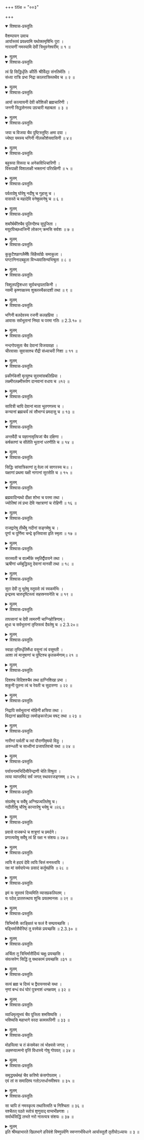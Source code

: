+++
title = "००३"

+++

<details open><summary>विश्वास-प्रस्तुतिः</summary>

वैशम्पायन उवाच  
आर्यास्तवं प्रवक्ष्यामि यथोक्तमृषिभिः पुरा ।  
नारायणीं नमस्यामि देवीं त्रिभुवनेश्वरीम् ॥ १ ॥
</details>

<details><summary>मूलम्</summary>

वैशम्पायन उवाच  
आर्यास्तवं प्रवक्ष्यामि यथोक्तमृषिभिः पुरा ।  
नारायणीं नमस्यामि देवीं त्रिभुवनेश्वरीम् ॥ १ ॥
</details>

<details open><summary>विश्वास-प्रस्तुतिः</summary>

त्वं हि सिद्धिर्धृतिः कीर्तिः श्रीर्विद्या संनतिर्मतिः ।  
संध्या रात्रिः प्रभा निद्रा कालरात्रिस्तथैव च ॥ २ ॥
</details>

<details><summary>मूलम्</summary>

त्वं हि सिद्धिर्धृतिः कीर्तिः श्रीर्विद्या संनतिर्मतिः ।  
संध्या रात्रिः प्रभा निद्रा कालरात्रिस्तथैव च ॥ २ ॥
</details>

<details open><summary>विश्वास-प्रस्तुतिः</summary>

आर्या कात्यायनी देवी कौशिकी ब्रह्मचारिणी ।  
जननी सिद्धसेनस्य उग्रचारी महाबला ॥ ३ ॥
</details>

<details><summary>मूलम्</summary>

आर्या कात्यायनी देवी कौशिकी ब्रह्मचारिणी ।  
जननी सिद्धसेनस्य उग्रचारी महाबला ॥ ३ ॥
</details>

<details open><summary>विश्वास-प्रस्तुतिः</summary>

जया च विजया चैव पुष्टिस्तुष्टिः क्षमा दया ।  
ज्येष्ठा यमस्य भगिनी नीलकौशेयवासिनी ॥ ४॥
</details>

<details><summary>मूलम्</summary>

जया च विजया चैव पुष्टिस्तुष्टिः क्षमा दया ।  
ज्येष्ठा यमस्य भगिनी नीलकौशेयवासिनी ॥ ४॥
</details>

<details open><summary>विश्वास-प्रस्तुतिः</summary>

बहुरूपा विरूपा च अनेकविधिचारिणी ।  
विरूपाक्षी विशालाक्षी भक्तानां परिरक्षिणी ॥ ५ ॥
</details>

<details><summary>मूलम्</summary>

बहुरूपा विरूपा च अनेकविधिचारिणी ।  
विरूपाक्षी विशालाक्षी भक्तानां परिरक्षिणी ॥ ५ ॥
</details>

<details open><summary>विश्वास-प्रस्तुतिः</summary>

पर्वताग्रेषु घोरेषु नदीषु च गुहासु च ।  
वासस्ते च महादेवि वनेषूपवनेषु च ॥ ६ ॥
</details>

<details><summary>मूलम्</summary>

पर्वताग्रेषु घोरेषु नदीषु च गुहासु च ।  
वासस्ते च महादेवि वनेषूपवनेषु च ॥ ६ ॥
</details>

<details open><summary>विश्वास-प्रस्तुतिः</summary>

शबरैर्बर्बरैश्चैव पुलिन्दैश्च सुपूजिता ।  
मयूरपिच्छध्वजिनी लोकान् क्रमसि सर्वशः ॥ ७ ॥
</details>

<details><summary>मूलम्</summary>

शबरैर्बर्बरैश्चैव पुलिन्दैश्च सुपूजिता ।  
मयूरपिच्छध्वजिनी लोकान् क्रमसि सर्वशः ॥ ७ ॥
</details>

<details open><summary>विश्वास-प्रस्तुतिः</summary>

कुकुटैश्छागलैर्मेषैः सिंहैर्व्याघ्रैः समाकुला ।  
घण्टानिनादबहुला विन्ध्यवासिन्यभिश्रुता ॥ ८ ॥
</details>

<details><summary>मूलम्</summary>

कुकुटैश्छागलैर्मेषैः सिंहैर्व्याघ्रैः समाकुला ।  
घण्टानिनादबहुला विन्ध्यवासिन्यभिश्रुता ॥ ८ ॥
</details>

<details open><summary>विश्वास-प्रस्तुतिः</summary>

त्रिशूलपट्टिशधरा सूर्यचन्द्रपताकिनी ।  
नवमी कृष्णपक्षस्य शुक्लस्यैकादशी तथा ॥ ९ ॥
</details>

<details><summary>मूलम्</summary>

त्रिशूलपट्टिशधरा सूर्यचन्द्रपताकिनी ।  
नवमी कृष्णपक्षस्य शुक्लस्यैकादशी तथा ॥ ९ ॥
</details>

<details open><summary>विश्वास-प्रस्तुतिः</summary>

भगिनी बलदेवस्य रजनी कलहप्रिया ।  
आवासः सर्वभूतानां निष्ठा च परमा गतिः ॥ 2.3.१० ॥
</details>

<details><summary>मूलम्</summary>

भगिनी बलदेवस्य रजनी कलहप्रिया ।  
आवासः सर्वभूतानां निष्ठा च परमा गतिः ॥ 2.3.१० ॥
</details>

<details open><summary>विश्वास-प्रस्तुतिः</summary>

नन्दगोपसुता चैव देवानां विजयावहा ।  
चीरवासाः सुवासाश्च रौद्री संध्याचरी निशा ॥ ११ ॥
</details>

<details><summary>मूलम्</summary>

नन्दगोपसुता चैव देवानां विजयावहा ।  
चीरवासाः सुवासाश्च रौद्री संध्याचरी निशा ॥ ११ ॥
</details>

<details open><summary>विश्वास-प्रस्तुतिः</summary>

प्रकीर्णकेशी मृत्युश्च सुरामांसबलिप्रिया ।  
लक्ष्मीरलक्ष्मीरूपेण दानवानां वधाय च ॥१२ ॥
</details>

<details><summary>मूलम्</summary>

प्रकीर्णकेशी मृत्युश्च सुरामांसबलिप्रिया ।  
लक्ष्मीरलक्ष्मीरूपेण दानवानां वधाय च ॥१२ ॥
</details>

<details open><summary>विश्वास-प्रस्तुतिः</summary>

सावित्री चापि देवानां माता भूतगणस्य च ।  
कन्यानां ब्रह्मचर्यं त्वं सौभाग्यं प्रमदासु च ॥ १३ ॥
</details>

<details><summary>मूलम्</summary>

सावित्री चापि देवानां माता भूतगणस्य च ।  
कन्यानां ब्रह्मचर्यं त्वं सौभाग्यं प्रमदासु च ॥ १३ ॥
</details>

<details open><summary>विश्वास-प्रस्तुतिः</summary>

अन्तर्वेदी च यज्ञानामृत्विजां चैव दक्षिणा ।  
कर्षकाणां च सीतेति भूतानां धरणीति च ॥ १४ ॥
</details>

<details><summary>मूलम्</summary>

अन्तर्वेदी च यज्ञानामृत्विजां चैव दक्षिणा ।  
कर्षकाणां च सीतेति भूतानां धरणीति च ॥ १४ ॥
</details>

<details open><summary>विश्वास-प्रस्तुतिः</summary>

सिद्धिः सांयात्रिकाणां तु वेला त्वं सागरस्य च॥ ।  
यक्षाणां प्रथमा यक्षी नागानां सुरसेति च ॥ १५ ॥
</details>

<details><summary>मूलम्</summary>

सिद्धिः सांयात्रिकाणां तु वेला त्वं सागरस्य च॥ ।  
यक्षाणां प्रथमा यक्षी नागानां सुरसेति च ॥ १५ ॥
</details>

<details open><summary>विश्वास-प्रस्तुतिः</summary>

ब्रह्मवादिन्यथो दीक्षा शोभा च परमा तथा ।  
ज्योतिषां त्वं प्रभा देवि नक्षत्राणां च रोहिणी ॥ १६ ॥
</details>

<details><summary>मूलम्</summary>

ब्रह्मवादिन्यथो दीक्षा शोभा च परमा तथा ।  
ज्योतिषां त्वं प्रभा देवि नक्षत्राणां च रोहिणी ॥ १६ ॥
</details>

<details open><summary>विश्वास-प्रस्तुतिः</summary>

राजद्वारेषु तीर्थेषु नदीनां सङ्गमेषु च ।  
पूर्णा च पूर्णिमा चन्द्रे कृत्तिवासा इति स्मृता ॥ १७ ॥
</details>

<details><summary>मूलम्</summary>

राजद्वारेषु तीर्थेषु नदीनां सङ्गमेषु च ।  
पूर्णा च पूर्णिमा चन्द्रे कृत्तिवासा इति स्मृता ॥ १७ ॥
</details>

<details open><summary>विश्वास-प्रस्तुतिः</summary>

सरस्वती च वाल्मीके स्मृतिर्द्वैपायने तथा ।  
ऋषीणां धर्मबुद्धिस्तु देवानां मानसी तथा ॥ १८ ॥
</details>

<details><summary>मूलम्</summary>

सरस्वती च वाल्मीके स्मृतिर्द्वैपायने तथा ।  
ऋषीणां धर्मबुद्धिस्तु देवानां मानसी तथा ॥ १८ ॥
</details>

<details open><summary>विश्वास-प्रस्तुतिः</summary>

सुरा देवी तु भूतेषु स्तूयसे त्वं स्वकर्मभिः ।  
इन्द्रस्य चारुदृष्टिस्त्वं सहस्रनयनेति च ॥ १९ ॥
</details>

<details><summary>मूलम्</summary>

सुरा देवी तु भूतेषु स्तूयसे त्वं स्वकर्मभिः ।  
इन्द्रस्य चारुदृष्टिस्त्वं सहस्रनयनेति च ॥ १९ ॥
</details>

<details open><summary>विश्वास-प्रस्तुतिः</summary>

तापसानां च देवी त्वमरणी चाग्निहोत्रिणाम्।  
क्षुधा च सर्वभूतानां तृप्तिस्त्वं दैवतेषु च ॥ 2.3.२०॥
</details>

<details><summary>मूलम्</summary>

तापसानां च देवी त्वमरणी चाग्निहोत्रिणाम्।  
क्षुधा च सर्वभूतानां तृप्तिस्त्वं दैवतेषु च ॥ 2.3.२०॥
</details>

<details open><summary>विश्वास-प्रस्तुतिः</summary>

स्वाहा तृप्तिर्धृतिर्मेधा वसूनां त्वं वसूमती ।  
आशा त्वं मानुषाणां च पुष्टिश्च कृतकर्मणाम्॥ २१ ॥
</details>

<details><summary>मूलम्</summary>

स्वाहा तृप्तिर्धृतिर्मेधा वसूनां त्वं वसूमती ।  
आशा त्वं मानुषाणां च पुष्टिश्च कृतकर्मणाम्॥ २१ ॥
</details>

<details open><summary>विश्वास-प्रस्तुतिः</summary>

दिशश्च विदिशश्चैव तथा ह्यग्निशिखा प्रभा ।  
शकुनी पूतना त्वं च रेवती च सुदारुणा ॥ २२ ॥
</details>

<details><summary>मूलम्</summary>

दिशश्च विदिशश्चैव तथा ह्यग्निशिखा प्रभा ।  
शकुनी पूतना त्वं च रेवती च सुदारुणा ॥ २२ ॥
</details>

<details open><summary>विश्वास-प्रस्तुतिः</summary>

निद्रापि सर्वभूतानां मोहिनी क्षत्रिया तथा ।  
विद्यानां ब्रह्मविद्या त्वमोङ्कारोऽथ वषट् तथा ॥ २३ ॥
</details>

<details><summary>मूलम्</summary>

निद्रापि सर्वभूतानां मोहिनी क्षत्रिया तथा ।  
विद्यानां ब्रह्मविद्या त्वमोङ्कारोऽथ वषट् तथा ॥ २३ ॥
</details>

<details open><summary>विश्वास-प्रस्तुतिः</summary>

नारीणां पार्वतीं च त्वां पौराणीमृषयो विदुः ।  
अरुन्धती च साध्वीनां प्रजापतिवचो यथा ॥ २४ ॥
</details>

<details><summary>मूलम्</summary>

नारीणां पार्वतीं च त्वां पौराणीमृषयो विदुः ।  
अरुन्धती च साध्वीनां प्रजापतिवचो यथा ॥ २४ ॥
</details>

<details open><summary>विश्वास-प्रस्तुतिः</summary>

पर्यायनामभिर्दिव्यैरिन्द्राणी चेति विश्रुता ।  
त्वया व्याप्तमिदं सर्वं जगत् स्थावरजङ्गमम् ॥ २५ ॥
</details>

<details><summary>मूलम्</summary>

पर्यायनामभिर्दिव्यैरिन्द्राणी चेति विश्रुता ।  
त्वया व्याप्तमिदं सर्वं जगत् स्थावरजङ्गमम् ॥ २५ ॥
</details>

<details open><summary>विश्वास-प्रस्तुतिः</summary>

संग्रामेषु च सर्वेषु अग्निप्रज्वलितेषु च।  
नदीतीरेषु चौरेषु कान्तारेषु भयेषु च ॥२६॥
</details>

<details><summary>मूलम्</summary>

संग्रामेषु च सर्वेषु अग्निप्रज्वलितेषु च।  
नदीतीरेषु चौरेषु कान्तारेषु भयेषु च ॥२६॥
</details>

<details open><summary>विश्वास-प्रस्तुतिः</summary>

प्रवासे राजबन्धे च शत्रूणां च प्रमर्दने।  
प्रणात्ययेषु सर्वेषु त्वं हि रक्षा न संशयः॥ २७॥
</details>

<details><summary>मूलम्</summary>

प्रवासे राजबन्धे च शत्रूणां च प्रमर्दने।  
प्रणात्ययेषु सर्वेषु त्वं हि रक्षा न संशयः॥ २७॥
</details>

<details open><summary>विश्वास-प्रस्तुतिः</summary>

त्वयि मे हदयं देवि त्वयि चित्तं मनस्त्वयि ।  
रक्ष मां सर्वपापेभ्यः प्रसादं कर्तुमर्हसि ॥ २८ ॥
</details>

<details><summary>मूलम्</summary>

त्वयि मे हदयं देवि त्वयि चित्तं मनस्त्वयि ।  
रक्ष मां सर्वपापेभ्यः प्रसादं कर्तुमर्हसि ॥ २८ ॥
</details>

<details open><summary>विश्वास-प्रस्तुतिः</summary>

इमं यः सुस्तवं दिव्यमिति व्यासप्रकल्पितम् ।  
यः पठेत् प्रातरुत्थाय शुचिः प्रयतमानसः ॥ २९ ॥
</details>

<details><summary>मूलम्</summary>

इमं यः सुस्तवं दिव्यमिति व्यासप्रकल्पितम् ।  
यः पठेत् प्रातरुत्थाय शुचिः प्रयतमानसः ॥ २९ ॥
</details>

<details open><summary>विश्वास-प्रस्तुतिः</summary>

त्रिभिर्मासैः काङ्क्षितं च फलं वै सम्प्रयच्छसि ।  
षड्भिर्मासैर्वरिष्ठं तु वरमेकं प्रयच्छसि ॥ 2.3.३० ॥
</details>

<details><summary>मूलम्</summary>

त्रिभिर्मासैः काङ्क्षितं च फलं वै सम्प्रयच्छसि ।  
षड्भिर्मासैर्वरिष्ठं तु वरमेकं प्रयच्छसि ॥ 2.3.३० ॥
</details>

<details open><summary>विश्वास-प्रस्तुतिः</summary>

अर्चिता तु त्रिभिर्मासैर्दिव्यं चक्षुः प्रयच्छसि ।  
संवत्सरेण सिद्धिं तु यथाकामं प्रयच्छसि ॥३१ ॥
</details>

<details><summary>मूलम्</summary>

अर्चिता तु त्रिभिर्मासैर्दिव्यं चक्षुः प्रयच्छसि ।  
संवत्सरेण सिद्धिं तु यथाकामं प्रयच्छसि ॥३१ ॥
</details>

<details open><summary>विश्वास-प्रस्तुतिः</summary>

सत्यं ब्रह्म च दिव्यं च द्वैपायनवचो यथा ।  
नृणां बन्धं वधं घोरं पुत्रनाशं धनक्षयम् ॥ ३२ ॥
</details>

<details><summary>मूलम्</summary>

सत्यं ब्रह्म च दिव्यं च द्वैपायनवचो यथा ।  
नृणां बन्धं वधं घोरं पुत्रनाशं धनक्षयम् ॥ ३२ ॥
</details>

<details open><summary>विश्वास-प्रस्तुतिः</summary>

व्याधिमृत्युभयं चैव पूजिता शमयिष्यसि ।  
भविष्यसि महाभागे वरदा कामरूपिणी ॥ ३३ ॥
</details>

<details><summary>मूलम्</summary>

व्याधिमृत्युभयं चैव पूजिता शमयिष्यसि ।  
भविष्यसि महाभागे वरदा कामरूपिणी ॥ ३३ ॥
</details>

<details open><summary>विश्वास-प्रस्तुतिः</summary>

मोहयित्वा च तं कंसमेका त्वं भोक्ष्यसे जगत् ।  
अहमप्यात्मनो वृत्तिं विधास्ये गोषु गोपवत् ॥ ३४ ॥
</details>

<details><summary>मूलम्</summary>

मोहयित्वा च तं कंसमेका त्वं भोक्ष्यसे जगत् ।  
अहमप्यात्मनो वृत्तिं विधास्ये गोषु गोपवत् ॥ ३४ ॥
</details>

<details open><summary>विश्वास-प्रस्तुतिः</summary>

समृद्ध्यर्थमहं चैव करिष्ये कंसगोपताम् ।  
एवं तां स समादिश्य गतोऽन्तर्धानमीश्वरः ॥ ३५ ॥
</details>

<details><summary>मूलम्</summary>

समृद्ध्यर्थमहं चैव करिष्ये कंसगोपताम् ।  
एवं तां स समादिश्य गतोऽन्तर्धानमीश्वरः ॥ ३५ ॥
</details>

<details open><summary>विश्वास-प्रस्तुतिः</summary>

सा चापि तं नमस्कृत्य तथास्त्विति च निश्चिता ॥ ३६ ॥  
यश्चैतत् पठते स्तोत्रं शृणुयाद् वाप्यभीक्ष्णशः ।  
सर्वार्थसिद्धिं लभते नरो नास्त्यत्र संशयः ॥ ३७ ॥
</details>

<details><summary>मूलम्</summary>

सा चापि तं नमस्कृत्य तथास्त्विति च निश्चिता ॥ ३६ ॥  
यश्चैतत् पठते स्तोत्रं शृणुयाद् वाप्यभीक्ष्णशः ।  
सर्वार्थसिद्धिं लभते नरो नास्त्यत्र संशयः ॥ ३७ ॥
</details>
इति श्रीमहाभारते खिलभागे हरिवंशे विष्णुपर्वणि स्वप्नगर्भविधाने आर्यास्तुतौ तृतीयोऽध्यायः ॥ ३ ॥